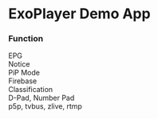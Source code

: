# ExoPlayer Demo App

### Function
EPG  
Notice  
PiP Mode  
Firebase  
Classification  
D-Pad, Number Pad  
p5p, tvbus, zlive, rtmp
